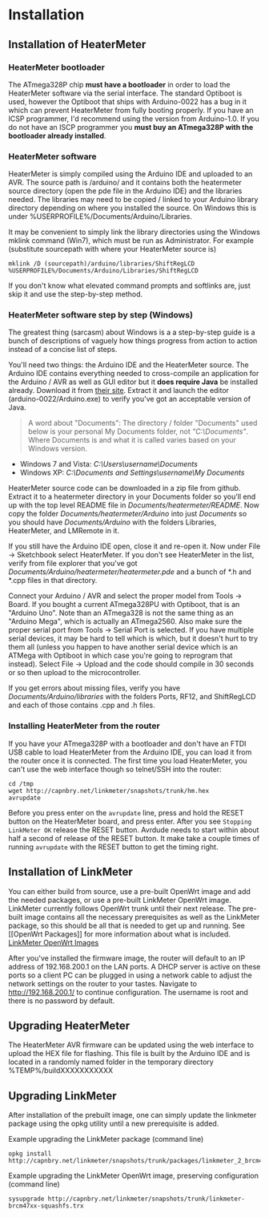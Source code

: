 # Installation
## Installation of HeaterMeter

### HeaterMeter bootloader
The ATmega328P chip **must have a bootloader** in order to load the HeaterMeter software via the serial interface. The standard Optiboot is used, however the Optiboot that ships with Arduino-0022 has a bug in it which can prevent HeaterMeter from fully booting properly. If you have an ICSP programmer, I'd recommend using the version from Arduino-1.0. If you do not have an ISCP programmer you **must buy an ATmega328P with the bootloader already installed**.

### HeaterMeter software
HeaterMeter is simply compiled using the Arduino IDE and uploaded to an AVR.  The source path is /arduino/ and it contains both the heatermeter source directory (open the pde file in the Arduino IDE) and the libraries needed.  The libraries may need to be copied / linked to your Arduino library directory depending on where you installed the source.  On Windows this is under %USERPROFILE%/Documents/Arduino/Libraries. 

It may be convenient to simply link the library directories using the Windows mklink command (Win7), which must be run as Administrator.  For example (substitute sourcepath with where your HeaterMeter source is)

    mklink /D (sourcepath)/arduino/libraries/ShiftRegLCD %USERPROFILE%/Documents/Arduino/Libraries/ShiftRegLCD

If you don't know what elevated command prompts and softlinks are, just skip it and use the step-by-step method.

### HeaterMeter software step by step (Windows)
The greatest thing (sarcasm) about Windows is a a step-by-step guide is a bunch of descriptions of vaguely how things progress from action to action instead of a concise list of steps.

You'll need two things: the Arduino IDE and the HeaterMeter source.  The Arduino IDE contains everything needed to cross-compile an application for the Arduino / AVR as well as GUI editor but it **does require Java** be installed already.  Download it from [their site](http://www.arduino.cc/en/Main/Software).  Extract it and launch the editor (arduino-0022/Arduino.exe) to verify you've got an acceptable version of Java.

> A word about "Documents": The directory / folder "Documents" used below is your personal My Documents folder, not *"C:\Documents\"*.  Where Documents is and what it is called varies based on your Windows version.

* Windows 7 and Vista: *C:\Users\username\Documents*
* Windows XP: *C:\Documents and Settings\username\My Documents*

HeaterMeter source code can be downloaded in a zip file from github.  Extract it to a heatermeter directory in your Documents folder so you'll end up with the top level README file in *Documents/heatermeter/README*.  Now copy the folder *Documents/heatermeter/Arduino* into just *Documents* so you should have *Documents/Arduino* with the folders Libraries, HeaterMeter, and LMRemote in it.

If you still have the Arduino IDE open, close it and re-open it.  Now under File -> Sketchbook select HeaterMeter.  If you don't see HeaterMeter in the list, verify from file explorer that you've got *Documents/Arduino/heatermeter/heatermeter.pde* and a bunch of *.h and *.cpp files in that directory.

Connect your Arduino / AVR and select the proper model from Tools -> Board. If you bought a current ATmega328PU with Optiboot, that is an "Arduino Uno".  Note than an ATmega328 is not the same thing as an "Arduino Mega", which is actually an ATmega2560. Also make sure the proper serial port from Tools -> Serial Port is selected.  If you have multiple serial devices, it may be hard to tell which is which, but it doesn't hurt to try them all (unless you happen to have another serial device which is an ATMega with Optiboot in which case you're going to reprogram that instead).  Select File -> Upload and the code should compile in 30 seconds or so then upload to the microcontroller.

If you get errors about missing files, verify you have *Documents/Arduino/libraries* with the folders Ports, RF12, and ShiftRegLCD and each of those contains .cpp and .h files.

### Installing HeaterMeter from the router
If you have your ATmega328P with a bootloader and don't have an FTDI USB cable to load HeaterMeter from the Arduino IDE, you can load it from the router once it is connected.  The first time you load HeaterMeter, you can't use the web interface though so telnet/SSH into the router:

```
cd /tmp
wget http://capnbry.net/linkmeter/snapshots/trunk/hm.hex
avrupdate
```

Before you press enter on the ```avrupdate``` line, press and hold the RESET button on the HeaterMeter board, and press enter.  After you see ```Stopping LinkMeter OK``` release the RESET button. Avrdude needs to start within about half a second of release of the RESET button. It make take a couple times of running ```avrupdate``` with the RESET button to get the timing right.

## Installation of LinkMeter
You can either build from source, use a pre-built OpenWrt image and add the needed packages, or use a pre-built LinkMeter OpenWrt image. LinkMeter currently follows OpenWrt trunk until their next release.  The pre-built image contains all the necessary prerequisites as well as the LinkMeter package, so this should be all that is needed to get up and running.  See [[OpenWrt Packages]] for more information about what is included.  
[LinkMeter OpenWrt Images](http://capnbry.net/linkmeter/snapshots/trunk/)

After you've installed the firmware image, the router will default to an IP address of 192.168.200.1 on the LAN ports.  A DHCP server is active on these ports so a client PC can be plugged in using a network cable to adjust the network settings on the router to your tastes. Navigate to <http://192.168.200.1/> to continue configuration.  The username is root and there is no password by default.

## Upgrading HeaterMeter
The HeaterMeter AVR firmware can be updated using the web interface to upload the HEX file for flashing.  This file is built by the Arduino IDE and is located in a randomly named folder in the temporary directory %TEMP%/buildXXXXXXXXXXX

## Upgrading LinkMeter
After installation of the prebuilt image, one can simply update the linkmeter package using the opkg utility until a new prerequisite is added.

Example upgrading the LinkMeter package (command line)

    opkg install http://capnbry.net/linkmeter/snapshots/trunk/packages/linkmeter_2_brcm47xx.ipk

Example upgrading the LinkMeter OpenWrt image, preserving configuration (command line)

    sysupgrade http://capnbry.net/linkmeter/snapshots/trunk/linkmeter-brcm47xx-squashfs.trx